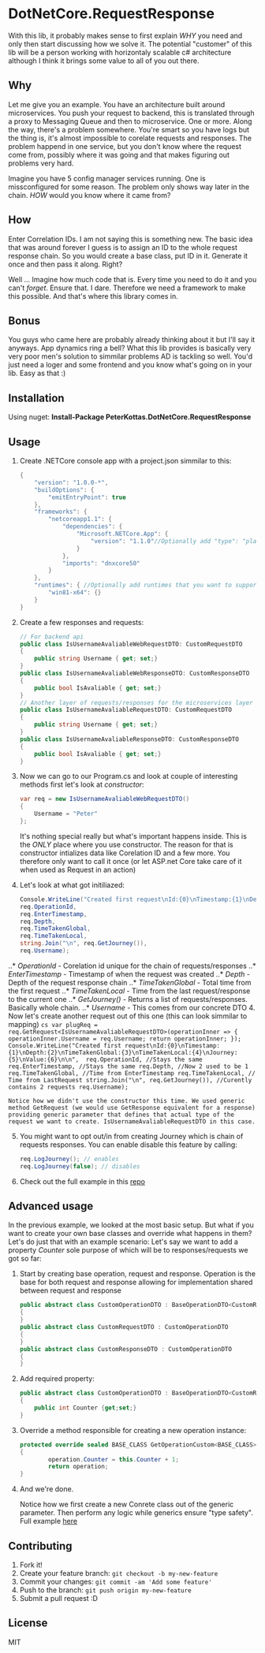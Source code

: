 # DotNetCore.RequestResponse

With this lib, it probably makes sense to first explain *WHY* you need and only then start discussing how we solve it.
The potential "customer" of this lib will be a person working with horizontaly scalable c# architecture although I think it brings some value to all of you out there.

## Why

Let me give you an example. You have an architecture built around microservices. You push your request to backend, this is translated through a proxy to Messaging Queue and then to microservice. One or more. Along the way, there's a problem somewhere. You're smart so you have logs but the thing is, it's almost impossible to corelate requests and responses. The problem happend in one service, but you don't know where the request come from, possibly where it was going and that makes figuring out problems very hard. 

Imagine you have 5 config manager services running. One is missconfigured for some reason. The problem only shows way later in the chain. *HOW* would you know where it came from? 

## How

Enter Correlation IDs. I am not saying this is something new. The basic idea that was around forever I guess is to assign an ID to the whole request response chain. So you would create a base class, put ID in it. Generate it once and then pass it along. Right?

Well ... Imagine how much code that is. Every time you need to do it and you can't *forget*. Ensure that. I dare. Therefore we need a framework to make this possible. And that's where this library comes in.

## Bonus

You guys who came here are probably already thinking about it but I'll say it anyways. App dynamics ring a bell? What this lib provides is basically very very poor men's solution to simmilar problems AD is tackling so well. You'd just need a loger and some frontend and you know what's going on in your lib. Easy as that :)

## Installation

Using nuget:
**Install-Package PeterKottas.DotNetCore.RequestResponse**

## Usage

1. Create .NETCore console app with a project.json simmilar to this:
	
	```cs
	{
		"version": "1.0.0-*",
		"buildOptions": {
			"emitEntryPoint": true
		},
		"frameworks": {
			"netcoreapp1.1": {
				"dependencies": {
					"Microsoft.NETCore.App": {
						"version": "1.1.0"//Optionally add "type": "platform" if you don't want self contained app
					}
				},
				"imports": "dnxcore50"
			}
		},
		"runtimes": { //Optionally add runtimes that you want to support
			"win81-x64": {}
		}
	}
	```
2. Create a few responses and requests:

	```cs
	// For backend api
	public class IsUsernameAvaliableWebRequestDTO: CustomRequestDTO
  	{
		public string Username { get; set;}
  	}
	public class IsUsernameAvaliableWebResponseDTO: CustomResponseDTO
  	{
		public bool IsAvaliable { get; set;}
  	}
	// Another layer of requests/responses for the microservices layer to ensure separation
	public class IsUsernameAvaliableRequestDTO: CustomRequestDTO
  	{
		public string Username { get; set;}
  	}
	public class IsUsernameAvaliableResponseDTO: CustomResponseDTO
  	{
		public bool IsAvaliable { get; set;}
  	}
	```
2. Now we can go to our Program.cs and look at couple of interesting methods first let's look at *constructor*:

	```cs
	var req = new IsUsernameAvaliableWebRequestDTO()
	{
		Username = "Peter"
  	};
	```
	It's nothing special really but what's important happens inside. This is the *ONLY* place where you use constructor. The reason for that is constructor intializes data like Corelation ID and a few more. You therefore only want to call it once (or let ASP.net Core take care of it when used as Request in an action) 
3. Let's look at what got initiliazed:
	
	```cs
	Console.WriteLine("Created first request\nId:{0}\nTimestamp:{1}\nDepth:{2}\nTimeTakenGlobal:{3}\nTimeTakenLocal:{4}\nJourney:{5}\nValue:{6}\n\n", 
    req.OperationId, 
    req.EnterTimestamp, 
    req.Depth, 
    req.TimeTakenGlobal,
    req.TimeTakenLocal,
    string.Join("\n", req.GetJourney()),
    req.Username);
	```
..* *OperationId* - Corelation id unique for the chain of requests/responses
..* *EnterTimestamp* - Timestamp of when the request was created
..* *Depth* - Depth of the request response chain
..* *TimeTakenGlobal* - Total time from the first request
..* *TimeTakenLocal* - Time from the last request/response to the current one
..* *GetJourney()* - Returns a list of requests/responses. Basically whole chain.
..* *Username* - This comes from our concrete DTO
4. Now let's create another request out of this one (this can look simmilar to mapping)
	```cs
	var plugReq = req.GetRequest<IsUsernameAvaliableRequestDTO>(operationInner =>
	{
		operationInner.Username = req.Username;
		return operationInner;
	});
	Console.WriteLine("Created first request\nId:{0}\nTimestamp:{1}\nDepth:{2}\nTimeTakenGlobal:{3}\nTimeTakenLocal:{4}\nJourney:{5}\nValue:{6}\n\n", 
    req.OperationId, //Stays the same
    req.EnterTimestamp, //Stays the same
    req.Depth, //Now 2 used to be 1
    req.TimeTakenGlobal, //Time from EnterTimestamp
    req.TimeTakenLocal, // Time from LastRequest
    string.Join("\n", req.GetJourney()), //Curently contains 2 requests
    req.Username);
	```
	
	Notice how we didn't use the constructor this time. We used generic method GetRequest (we would use GetResponse equivalent for a response) providing generic parameter that defines that actual type of the request we want to create. IsUsernameAvaliableRequestDTO in this case. 
5. You might want to opt out/in from creating Journey which is chain of requests responses. You can enable disable this feature by calling:
	
	```cs
  	req.LogJourney(); // enables
	req.LogJourney(false); // disables
	```
6. Check out the full example in this [repo](https://github.com/PeterKottas/DotNetCore.RequestResponse/blob/master/Source/PeterKottas.DotNetCore.RequestResponse.Example/Program.cs)

## Advanced usage
In the previous example, we looked at the most basic setup. But what if you want to create your own base classes and override what happens in them? Let's do just that with an example scenario:
Let's say we want to add a property *Counter* sole purpose of which will be to responses/requests we got so far:

1. Start by creating base operation, request and response. Operation is the base for both request and response allowing for implementation shared between request and response
	
	```cs
	public abstract class CustomOperationDTO : BaseOperationDTO<CustomRequestDTO, CustomResponseDTO, CustomOperationDTO>
  	{
  	}
	public abstract class CustomRequestDTO : CustomOperationDTO
  	{
  	}
	public abstract class CustomResponseDTO : CustomOperationDTO
  	{
  	}
	```
2. Add required property:
	
	```cs
	public abstract class CustomOperationDTO : BaseOperationDTO<CustomRequestDTO, CustomResponseDTO, CustomOperationDTO>
  	{
		public int Counter {get;set;}
  	}
	```
2. Override a method responsible for creating a new operation instance:
	```cs
	protected override sealed BASE_CLASS GetOperationCustom<BASE_CLASS>(BASE_CLASS operation)
  	{
    		operation.Counter = this.Counter + 1;
    		return operation;
  	}
	```
3. And we're done. 
	
	Notice how we first create a new Conrete class out of the generic parameter. Then perform any logic while generics ensure "type safety". Full example [here](https://github.com/PeterKottas/DotNetCore.RequestResponse/blob/master/Source/PeterKottas.DotNetCore.RequestResponse.Example/DTO/CustomBaseOperationDTO.cs)

## Contributing

1. Fork it!
2. Create your feature branch: `git checkout -b my-new-feature`
3. Commit your changes: `git commit -am 'Add some feature'`
4. Push to the branch: `git push origin my-new-feature`
5. Submit a pull request :D

## License

MIT 
